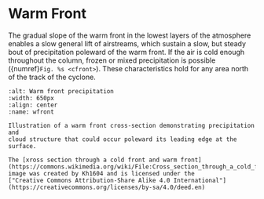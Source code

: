 # Warm Front

The gradual slope of the warm front in the lowest layers of the
atmosphere enables a slow general lift of airstreams, which sustain a
slow, but steady bout of precipitation poleward of the warm front. If
the air is cold enough throughout the column, frozen or mixed
precipitation is possible ({numref}`Fig. %s <cfront>`).
These characteristics hold for any area north
of the track of the cyclone.

```{figure} ../../images/warm_front_xsect.jpg
:alt: Warm front precipitation
:width: 650px
:align: center
:name: wfront

Illustration of a warm front cross-section demonstrating precipitation and
cloud structure that could occur poleward its leading edge at the surface.

The [xross section through a cold front and warm front](https://commons.wikimedia.org/wiki/File:Cross_section_through_a_cold_front_and_warm_front.jpg)
image was created by Kh1604 and is licensed under the
["Creative Commons Attribution-Share Alike 4.0 International"](https://creativecommons.org/licenses/by-sa/4.0/deed.en) 
```